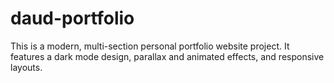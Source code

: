 # daud-portfolio
This is a modern, multi-section personal portfolio website project.   It features a dark mode design, parallax and animated effects, and responsive layouts.
